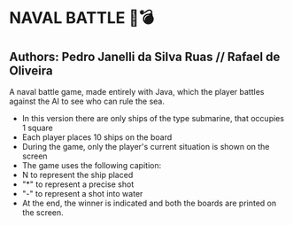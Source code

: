 # NAVAL BATTLE 🚢💣
## Authors: Pedro Janelli da Silva Ruas // Rafael de Oliveira
A naval battle game, made entirely with Java, which the player battles against the AI to see who can rule the sea.
 - In this version there are only ships of the type submarine, that occupies 1 square
 - Each player places 10 ships on the board
 - During the game, only the player's current situation is shown on the screen
 - The game uses the following capition: 
  - N to represent the ship placed
  - "*" to represent a precise shot
  - "-" to represent a shot into water
 - At the end, the winner is indicated and both the boards are printed on the screen.


